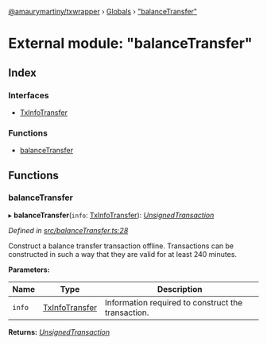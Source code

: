 [@amaurymartiny/txwrapper](../README.md) › [Globals](../globals.md) › ["balanceTransfer"](_balancetransfer_.md)

# External module: "balanceTransfer"

## Index

### Interfaces

* [TxInfoTransfer](../interfaces/_balancetransfer_.txinfotransfer.md)

### Functions

* [balanceTransfer](_balancetransfer_.md#balancetransfer)

## Functions

###  balanceTransfer

▸ **balanceTransfer**(`info`: [TxInfoTransfer](../interfaces/_balancetransfer_.txinfotransfer.md)): *[UnsignedTransaction](../interfaces/_util_interfaces_.unsignedtransaction.md)*

*Defined in [src/balanceTransfer.ts:28](https://github.com/paritytech/txwrapper/blob/c5e4189/src/balanceTransfer.ts#L28)*

Construct a balance transfer transaction offline. Transactions can be
constructed in such a way that they are valid for at least 240 minutes.

**Parameters:**

Name | Type | Description |
------ | ------ | ------ |
`info` | [TxInfoTransfer](../interfaces/_balancetransfer_.txinfotransfer.md) | Information required to construct the transaction.  |

**Returns:** *[UnsignedTransaction](../interfaces/_util_interfaces_.unsignedtransaction.md)*
